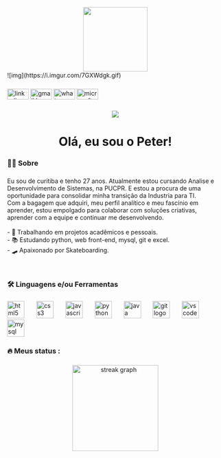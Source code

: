 <div align="center">
  <img height="150" src="https://i.imgur.com/7GXWdgk.gif"  />
</div>
![img](https://i.imgur.com/7GXWdgk.gif)

###

<div align="left">
  <img src="https://raw.githubusercontent.com/maurodesouza/profile-readme-generator/master/src/assets/icons/social/linkedin/default.svg" width="50" height="25" alt="linkedin logo"  />
  <img src="https://raw.githubusercontent.com/maurodesouza/profile-readme-generator/master/src/assets/icons/social/gmail/default.svg" width="50" height="25" alt="gmail logo"  />
  <img src="https://raw.githubusercontent.com/maurodesouza/profile-readme-generator/master/src/assets/icons/social/whatsapp/default.svg" width="50" height="25" alt="whatsapp logo"  />
  <img src="https://raw.githubusercontent.com/maurodesouza/profile-readme-generator/master/src/assets/icons/social/microsoft-outlook/default.svg" width="50" height="25" alt="microsoft-outlook logo"  />
</div>

###

<div align="center">
  <img src="https://visitor-badge.laobi.icu/badge?page_id=peter-bueno.peter-bueno&"  />
</div>

###

<h1 align="center">Olá, eu sou o Peter!</h1>

###

<h3 align="left">👩‍💻  Sobre</h3>

###

<p align="left">Eu sou de curitiba e tenho 27 anos. Atualmente estou cursando Analise e Desenvolvimento de Sistemas, na PUCPR. E estou a procura de uma oportunidade para consolidar minha  transição da Industria para TI.<br>    Com a bagagem que adquiri, meu perfil analítico e meu fascínio em aprender, estou empolgado para colaborar com  soluções  criativas, aprender com a equipe e continuar me desenvolvendo.<br><br>- 🔭  Trabalhando em projetos acadêmicos e pessoais.<br>- 📚 Estudando python, web front-end, mysql, git e excel. <br>- 🛹 Apaixonado por Skateboarding.</p><br>

###



<h3 align="left">🛠 Linguagens e/ou Ferramentas</h3>

###

<div align="left">
  <img src="https://cdn.jsdelivr.net/gh/devicons/devicon/icons/html5/html5-original.svg" height="40" alt="html5 logo"  />
  <img width="20" />
  <img src="https://cdn.jsdelivr.net/gh/devicons/devicon/icons/css3/css3-original.svg" height="40" alt="css3 logo"  />
  <img width="20" />
  <img src="https://cdn.jsdelivr.net/gh/devicons/devicon/icons/javascript/javascript-original.svg" height="40" alt="javascript logo"  />
  <img width="20" />
  <img src="https://cdn.jsdelivr.net/gh/devicons/devicon/icons/python/python-original.svg" height="40" alt="python logo"  />
  <img width="20" />
  <img src="https://cdn.jsdelivr.net/gh/devicons/devicon/icons/java/java-original.svg" height="40" alt="java logo"  />
  <img width="20" />
  <img src="https://cdn.jsdelivr.net/gh/devicons/devicon/icons/git/git-original.svg" height="40" alt="git logo"  />
  <img width="20" />
  <img src="https://cdn.jsdelivr.net/gh/devicons/devicon/icons/vscode/vscode-original.svg" height="40" alt="vscode logo"  />
  <img width="20" />
  <img src="https://cdn.jsdelivr.net/gh/devicons/devicon/icons/mysql/mysql-original.svg" height="40" alt="mysql logo"  />
</div>

###

<h3 align="left">🔥   Meus status :</h3>

###

<div align="center">
  <img src="https://streak-stats.demolab.com?user=peter-bueno&locale=en&mode=daily&theme=github_dark&hide_border=true&border_radius=20&date_format=M%20j%5B,%20Y%5D&order=3" height="200" alt="streak graph"  />
</div>

###
